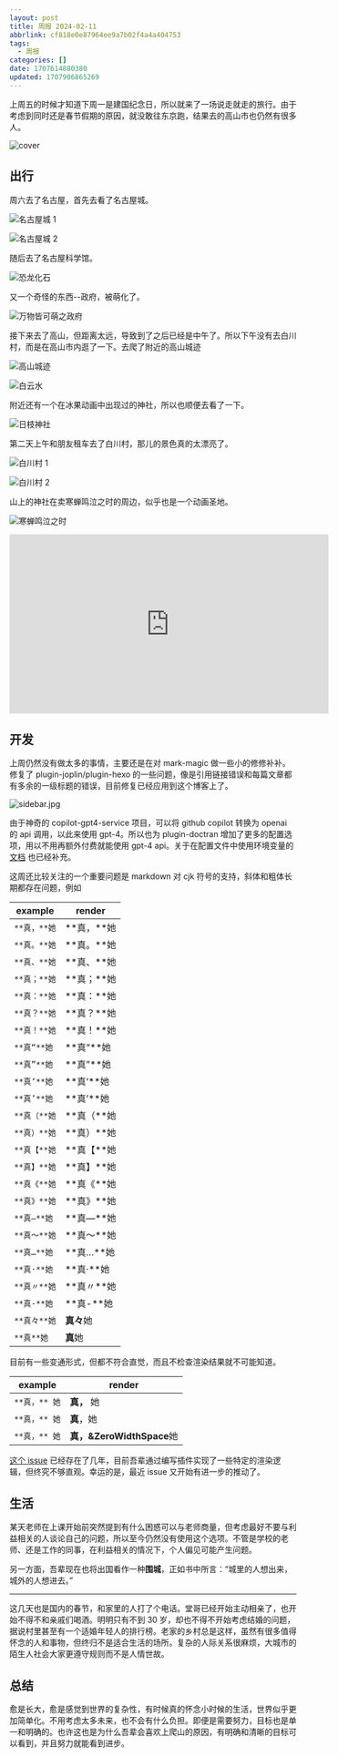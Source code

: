 ```yaml
---
layout: post
title: 周报 2024-02-11
abbrlink: cf818e0e87964ee9a7b02f4a4a404753
tags:
  - 周报
categories: []
date: 1707614880380
updated: 1707906865269
---
```


上周五的时候才知道下周一是建国纪念日，所以就来了一场说走就走的旅行。由于考虑到同时还是春节假期的原因，就没敢往东京跑，结果去的高山市也仍然有很多人。

![cover](https://image-proxy.rxliuli.com/?url=https://lh3.googleusercontent.com/pw/ABLVV84pUhQkwGBWy1cWjnzA0JwIWlymIEm0LVU61LBy0bbWDo0wnr-hX3Y7936cqKG6xI3uX5njJrzal95SJeuv71KwMGHo8s8hg2QkXyWyg3FFD0fb3A1IjNtQAfRBjiV0jEZeoDmK_wQcBM4H4u9GRQGC7A=w2554-h1916-s-no-gm)

## 出行

周六去了名古屋，首先去看了名古屋城。

![名古屋城 1](https://image-proxy.rxliuli.com/?url=https://lh3.googleusercontent.com/pw/ABLVV85ZwgHgfbThbmfRdMF4tPiCemASsaQVfvMjRSWvtljG_Jw83SMPE2mKKESHVK8YHDrWx-ZgfvPt73JnyYk7Y-1tQdqnQEO7VUhMrwYYv1gYMnrLusjyGRMSlDasguQUQVXRZOdBgHsgPt9nAl27F3qfdQ=w2592-h1916-s-no-gm)

![名古屋城 2](https://image-proxy.rxliuli.com/?url=https://lh3.googleusercontent.com/pw/ABLVV868SL554AXFqHHqH1cRE_5NrCaeFwQtDDGYuowRmOoMiPn0QcjrC6M60MK2P4EMR83IX-xokfbfhPKyheQNwxsWMJ04vXNHkjoLfo7TKBEhVbMU0shmknLMJiGWhk41zP0DbeJZIfiMR_HYLoxXWDDjNA=w2554-h1916-s-no-gm)

随后去了名古屋科学馆。

![恐龙化石](https://image-proxy.rxliuli.com/?url=https://lh3.googleusercontent.com/pw/ABLVV85fZLJMdU_VSr8E8MPD27zAIW_T3GzM3iJ5dOCw_Booj4m6rpOfAIOW9zMw_E4Fd4HGdNp9JxI2Jbv4B8eaFzSmjJp0OoFx7R2hipLeVemkiwOHvrVTwlsbP97oIK2P1oPyLgH3XB5-dE24V0gnqVdcSA=w2554-h1916-s-no-gm)

又一个奇怪的东西--政府，被萌化了。

![万物皆可萌之政府](https://image-proxy.rxliuli.com/?url=https://lh3.googleusercontent.com/pw/ABLVV879H6Sqpiu8sgHTGOwPXl2OHZ8qoGswirhBST0qEPgI2q5CCebvH9uzE85SiZGReGPOkZNS68kquVg0i5Sj0Wq_B7Z42OKpJxW6HLJmWgKivpZUDIBisRFWB-Z4ITRjlw5fYIXgbLNj0RiQNK7RnRs3UA=w1438-h1916-s-no-gm)

接下来去了高山，但距离太远，导致到了之后已经是中午了。所以下午没有去白川村，而是在高山市内逛了一下。去爬了附近的高山城迹

![高山城迹](https://image-proxy.rxliuli.com/?url=https://lh3.googleusercontent.com/pw/ABLVV86WFA0z22ChhPjYKwlKuAr7p2w8LUkYENXW1_3I12Ohk6PHftgymVQ3gEsqI6xTn_a-4fxnjXLF_kCmjjjvkkPVhpMD0BP-YFYAz7wouRBSfkySFhEvagIC2gGDxU563J23yzNSolQcMrz7ddXBxbpxTw=w2554-h1916-s-no-gm)

![白云水](https://image-proxy.rxliuli.com/?url=https://lh3.googleusercontent.com/pw/ABLVV86m1NABHfr-l0_l052DRM-lu3uClb2FybNrX6ld0xJ2g-N9md1CGigy98tBXsrFF2jEFqxy2eHHYzxIq8YDl6j3Obgf_sc87IMAHQMeIwoHYRN32fYsbIsN2xiuYzXlzJryIjm_rzSuGecURYQRQSq5GA=w2554-h1916-s-no-gm)

附近还有一个在冰果动画中出现过的神社，所以也顺便去看了一下。

![日枝神社](https://image-proxy.rxliuli.com/?url=https://lh3.googleusercontent.com/pw/ABLVV87gkR8uOgDz215EMQ4Ybp7KCB5DxaokR6oqhJ6vpDEEHfWsGLgYiQ_NrmJ6ZsNt4nAa6UFGvBNRgsqMsYjsoDmYh1wkQ80Xb9M1ixTF_oCJRExeqMLUhYVlF6qMr-Aj-QJMUeH_7MnZoFpyYXI8aVsC8w=w1438-h1916-s-no-gm)

第二天上午和朋友租车去了白川村，那儿的景色真的太漂亮了。

![白川村 1](https://image-proxy.rxliuli.com/?url=https://lh3.googleusercontent.com/pw/ABLVV87FscBJQH38ODVVk1iraibDs5pLSb6k2mLhPEwYbDhyPearduNnhY2Pz_2R6y9gJ39rcL9MxzzOzo9N5iT2faHZzv82dP50ch1XiDd8YiA31XdgxOO7yROHnMiWOXSYFM_-wjMzHunjxygWe561H-EPEQ=w2554-h1916-s-no-gm)

![白川村 2](https://image-proxy.rxliuli.com/?url=https://lh3.googleusercontent.com/pw/ABLVV84Hu0iUkddgYqIAET7MoiJmn3DeWIEI1kax_vcBl-BfD8FeC9BIW9gFybBNPT14SLUZ_gUGhAIN8XWLSul2Dt9oXvUXQ8ZMziu222f6KHz6qdUB0GW5ojPEfqVDA3HYfBABP-tK_4ewqY7cRxPQ22YS2g=w2554-h1916-s-no-gm)

山上的神社在卖寒蝉鸣泣之时的周边，似乎也是一个动画圣地。

![寒蝉鸣泣之时](https://image-proxy.rxliuli.com/?url=https://lh3.googleusercontent.com/pw/ABLVV84mxMQltQW6aUFklTeP4qYh7JAnalTPcWEpWzg-P5zxwSrCpqjZteG9jZnRXNK-ni140LvQWpRcbRUDZXi2-kF_xbEHfaGsIInUKLmlQsGcTaQXU-uYTk7tmf-fVsDvWqvoupP1iFgBzIMh-tsWU5KmdA=w2554-h1916-s-no-gm)

<iframe width="560" height="315" src="https://www.youtube.com/embed/J9BCCK1kBQo?si=xJHr46yAuFnNq4mQ" title="YouTube video player" frameborder="0" allow="accelerometer; autoplay; clipboard-write; encrypted-media; gyroscope; picture-in-picture; web-share" allowfullscreen></iframe>

## 开发

上周仍然没有做太多的事情，主要还是在对 mark-magic 做一些小的修修补补。修复了 plugin-joplin/plugin-hexo 的一些问题，像是引用链接错误和每篇文章都有多余的一级标题的错误，目前修复已经应用到这个博客上了。

![sidebar.jpg](/resources/ef0951a282f345d694e364327d9b46d2.jpg)

由于神奇的 copilot-gpt4-service 项目，可以将 github copilot 转换为 openai 的 api 调用，以此来使用 gpt-4。所以也为 plugin-doctran 增加了更多的配置选项，用以不用再额外付费就能使用 gpt-4 api。关于在配置文件中使用环境变量的 [文档](https://mark-magic.rxliuli.com/config.html#%E7%8E%AF%E5%A2%83%E5%8F%98%E9%87%8F) 也已经补充。

这周还比较关注的一个重要问题是 markdown 对 cjk 符号的支持，斜体和粗体长期都存在问题，例如

| example   | render      |
| --------- | ----------- |
| `**真，**她` | \*\*真，\*\*她 |
| `**真。**她` | \*\*真。\*\*她 |
| `**真、**她` | \*\*真、\*\*她 |
| `**真；**她` | \*\*真；\*\*她 |
| `**真：**她` | \*\*真：\*\*她 |
| `**真？**她` | \*\*真？\*\*她 |
| `**真！**她` | \*\*真！\*\*她 |
| `**真“**她` | \*\*真“\*\*她 |
| `**真”**她` | \*\*真”\*\*她 |
| `**真‘**她` | \*\*真‘\*\*她 |
| `**真’**她` | \*\*真’\*\*她 |
| `**真（**她` | \*\*真（\*\*她 |
| `**真）**她` | \*\*真）\*\*她 |
| `**真【**她` | \*\*真【\*\*她 |
| `**真】**她` | \*\*真】\*\*她 |
| `**真《**她` | \*\*真《\*\*她 |
| `**真》**她` | \*\*真》\*\*她 |
| `**真—**她` | \*\*真—\*\*她 |
| `**真～**她` | \*\*真～\*\*她 |
| `**真…**她` | \*\*真…\*\*她 |
| `**真·**她` | \*\*真·\*\*她 |
| `**真〃**她` | \*\*真〃\*\*她 |
| `**真-**她` | \*\*真-\*\*她 |
| `**真々**她` | **真々**她     |
| `**真**她`  | **真**她      |

目前有一些变通形式，但都不符合直觉，而且不检查渲染结果就不可能知道。

| example    | render                  |
| ---------- | ----------------------- |
| `**真，** 她` | **真，** 她                |
| `**真，** 她` | **真**，她                 |
| `**真，** 她` | **真，\&ZeroWidthSpace**她 |

[这个 issue](https://github.com/commonmark/commonmark-spec/issues/650) 已经存在了几年，目前吾辈通过编写插件实现了一些特定的渲染逻辑，但终究不够直观。幸运的是，最近 issue 又开始有进一步的推动了。

## 生活

某天老师在上课开始前突然提到有什么困惑可以与老师商量，但考虑最好不要与利益相关的人谈论自己的问题，所以至今仍然没有使用这个选项。不管是学校的老师、还是工作的同事，在利益相关的情况下，个人偏见可能产生问题。

另一方面，吾辈现在也将出国看作一种**围城**，正如书中所言：“城里的人想出来，城外的人想进去。”

***

这几天也是国内的春节，和家里的人打了个电话。堂哥已经开始主动相亲了，也开始不得不和亲戚们喝酒。明明只有不到 30 岁，却也不得不开始考虑结婚的问题，据说村里甚至有一个适婚年轻人的排行榜。老家的乡村总是这样，虽然有很多值得怀念的人和事物，但终归不是适合生活的场所。复杂的人际关系很麻烦，大城市的陌生人社会大家更遵守规则而不是人情世故。

## 总结

愈是长大，愈是感觉到世界的复杂性，有时候真的怀念小时候的生活，世界似乎更加简单化。不用考虑太多未来，也不会有什么负担。即便是需要努力，目标也是单一和明确的。也许这也是为什么吾辈会喜欢上爬山的原因，有明确和清晰的目标可以看到，并且努力就能看到进步。
